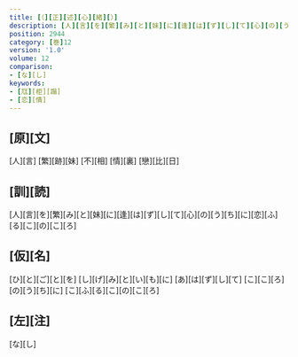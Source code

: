 ```yaml
---
title: [（][正][述][心][緒][）]
description: [人][言][を][繁][み][と][妹][に][逢][は][ず][し][て][心][の][う][ち][に][恋][ふ][る][こ][の][こ][ろ]
position: 2944
category: [巻]12
version: '1.0'
volume: 12
comparison:
- [な][し]
keywords:
- [尫][柜][蹋]
- [恋][情]
---
```


## [原][文]

[人][言] [繁][跡][妹] [不][相] [情][裏] [戀][比][日]

## [訓][読]

[人][言][を][繁][み][と][妹][に][逢][は][ず][し][て][心][の][う][ち][に][恋][ふ][る][こ][の][こ][ろ]

## [仮][名]

[ひ][と][ご][と][を] [し][げ][み][と][い][も][に] [あ][は][ず][し][て] [こ][こ][ろ][の][う][ち][に] [こ][ふ][る][こ][の][こ][ろ]

## [左][注]

[な][し]
